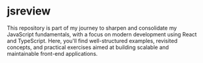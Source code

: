 # jsreview
This repository is part of my journey to sharpen and consolidate my JavaScript fundamentals, with a focus on modern development using React and TypeScript. Here, you'll find well-structured examples, revisited concepts, and practical exercises aimed at building scalable and maintainable front-end applications.
